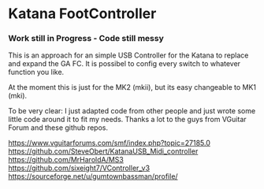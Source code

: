 # Katana FootController
### Work still in Progress - Code still messy 
This is an approach for an simple USB Controller for the Katana to replace and expand the GA FC.
It is possibel to config every switch to whatever function you like.

At the moment this is just for the MK2 (mkii), but its easy changeable to MK1 (mki).

To be very clear: I just adapted code from other people and just wrote some little code around it to fit my needs. Thanks a lot to the guys from VGuitar Forum and these github repos.

https://www.vguitarforums.com/smf/index.php?topic=27185.0
https://github.com/SteveObert/KatanaUSB_Midi_controller
https://github.com/MrHaroldA/MS3
https://github.com/sixeight7/VController_v3
https://sourceforge.net/u/gumtownbassman/profile/
